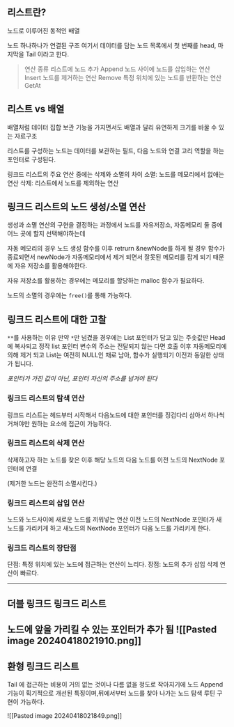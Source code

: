 ## 리스트란? 
노드로 이루어진 동적인 배열

노드 하나하나가 연결된 구조
여기서 데이터를 담는 노드 목록에서 첫 번째를 head, 마지막을 Tail 이라고 한다.

> 연산 종류
> 리스트에 노드 추가 Append
> 노드 사이에 노드를 삽입하는 연산 Insert
> 노드를 제거하는 연산 Remove
> 특정 위치에 있는 노드를 반환하는 연산 GetAt


## 리스트 vs 배열
배열처럼 데이터 집합 보관 기능을 가지면서도 배열과 달리 유연하게 크기를 바꿀 수 있는 자료구조

리스트를 구성하는 노드는
데이터를 보관하는 필드, 다음 노드와 연결 고리 역할을 하는 포인터로 구성된다.

링크드 리스트의 주요 연산 중에는
삭제와 소멸의 차이
소멸: 노드를 메모리에서 없애는 연산
삭제: 리스트에서 노드를 제외하는 연산


## 링크드 리스트의 노드 생성/소멸 연산
생성과 소멸 연산의 구현을 결정하는 과정에서 노드를 자유저장소, 자동메모리 둘 중에 어느 곳에 할지 선택해야하는데

자동 메모리의 경우 노드 생성 함수를 이후 retrurn &newNode를 하게 될 경우 함수가 종료되면서 newNode가 자동메모리에서 제거 되면서 잘못된 메모리를 잡게 되기 때문에 자유 저장소를 활용해야한다.

자유 저장소를 활용하는 경우에는 메모리를 할당하는 malloc 함수가 필요하다.

노드의 소멸의 경우에는 `free()`를 통해 가능하다.

## 링크드 리스트에 대한 고찰

`**`를 사용하는 이유
만약 `*`만  넘겼을 경우에는 List 포인터가 담고 있는 주솟값만 Head에 복사되고 정작 list 포인터 변수의 주소는 전달되지 않는 다면 호출 이후 자동메모리에 의해 제거 되고 List는 여전히 NULL인 채로 남아, 함수가 실행되기 이전과 동일한 상태가 됩니다.

*포인터가 가진 값이 아닌, 포인터 자신의 주소를 넘겨야 된다*

### 링크드 리스트의 탐색 연산
링크드 리스트는 헤드부터 시작해서 다음노드에 대한 포인터를 징검다리 삼아서 하나씩 거쳐야만 원하는 요소에 접근이 가능하다.

### 링크드 리스트의 삭제 연산
삭제하고자 하는 노드를 찾은 이후 해당 노드의 다음 노드를 이전 노드의 NextNode 포인터에 연결

(제거한 노드는 완전히 소멸시킨다.)

### 링크드 리스트의 삽입 연산
노드와 노드사이에 새로운 노드를 끼워넣는 연산
이전 노드의 NextNode 포인터가 새 노드를 가리키게 하고 새노드의 NextNode 포인터가 다음 노드를 가리키게 한다.

### 링크드 리스트의 장단점
단점: 특정 위치에 있는 노드에 접근하는 연산이 느리다.
장점: 노드의 추가 삽입 삭제 연산이 빠르다.

---
## 더블 링크드 링크드 리스트
노드에 앞을 가리킬 수 있는 포인터가 추가 됨
![[Pasted image 20240418021910.png]]
---
## 환형 링크드 리스트
Tail 에 접근하는 비용이 거의 없는 것이나 다름 없을 정도로 작아지기에 노드 Append 기능이 획기적으로 개선된 특징이며,뒤에서부터 노드를 찾아 나가는 노드 탐색 루틴 구현이 가능하다.

![[Pasted image 20240418021849.png]]